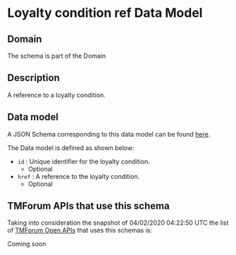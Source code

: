 # Loyalty condition ref Data Model

## Domain

The  schema is part of the  Domain

## Description

A reference to a loyalty condition.

## Data model

A JSON Schema corresponding to this data model can be found
[here](https://github.com/tmforum-rand/schemas/blob/candidates/Product/LoyaltyConditionRef.schema.json).

The Data model is defined as shown below:
- `id` : Unique identifier for the loyalty condition.
  - Optional
- `href` : A reference to the loyalty condition.
  - Optional




## TMForum APIs that use this schema

Taking into consideration the snapshot of 04/02/2020 04:22:50 UTC the list of [TMForum Open APIs](https://www.tmforum.org/open-apis/) that uses this schemas is:

Coming soon